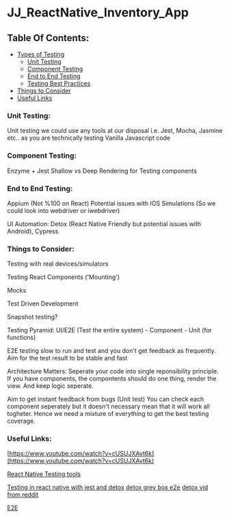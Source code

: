 # JJ_ReactNative_Inventory_App


## Table Of Contents:
- [Types of Testing](#Types-Of-Testing)
  - [Unit Testing](#Unit-Testing)
  - [Component Testing](#Component-Testing)
  - [End to End Testing](#Performance-Testing)
  - [Testing Best Practices](#Testing-Best-Practices)
- [Things to Consider](#Considerations)
- [Useful Links](#Useful-Links)

### Unit Testing:
Unit testing we could use any tools at our disposal i.e. Jest, Mocha, Jasmine etc.. as you are technically testing Vanilla Javascript code


### Component Testing:
Enzyme + Jest
Shallow vs Deep Rendering for Testing components 

### End to End Testing:
Appium (Not %100 on React) Potential issues with IOS Simulations (So we could look into webdriver or iwebdriver)

UI Automation: Detox (React Native Friendly but potential issues with Android), Cypress

### Things to Consider:
Testing with real devices/simulators

Testing React Components ('Mounting')

Mocks

Test Driven Development

Snapshot testing?

Testing Pyramid: UI/E2E (Test the entire system) - Component - Unit (for functions)

E2E testing slow to run and test and you don't get feedback as frequently. Aim for the test result to be stable and fast

Architecture Matters: Seperate your code into single reponsibility principle. If you have components, the compontents should do one thing, render the view. And keep logic seperate. 

Aim to get instant feedback from bugs (Unit test) You can check each component seperately but it doesn't necessary mean that it will work all togheter. Hence we need a mixture of everything to get the best testing coverage. 


### Useful Links:
[https://www.youtube.com/watch?v=cUSUJXAvt6k](https://www.youtube.com/watch?v=cUSUJXAvt6k)

[React Native Testing tools](https://medium.com/@ronak8036/react-native-testing-tools-f38d715adb57)

[Testing in react native with jest and detox](https://pillow.codes/testing-in-react-native-jest-detox-d7b3b79a166a)
[detox grey box e2e](https://hackernoon.com/detox-gray-box-end-to-end-testing-framework-for-mobile-apps-196ccd9564ce)
[detox vid from reddit](https://www.reddit.com/r/reactnative/comments/9zn26x/automated_end_2_end_greybox_testing_in_react/)

[E2E](https://medium.com/@reime005/react-native-end-to-end-testing-d488e010e39f)